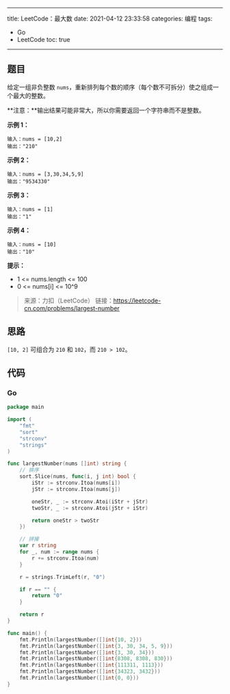 ----
title: LeetCode：最大数
date: 2021-04-12 23:33:58
categories: 编程
tags: 
- Go
- LeetCode
toc: true
----

## 题目

给定一组非负整数 `nums`，重新排列每个数的顺序（每个数不可拆分）使之组成一个最大的整数。

**注意：**输出结果可能非常大，所以你需要返回一个字符串而不是整数。

**示例 1：**

```
输入：nums = [10,2]
输出："210"
```

<!-- more -->

**示例 2：**

```
输入：nums = [3,30,34,5,9]
输出："9534330"
```

**示例 3：**

```
输入：nums = [1]
输出："1"
```

**示例 4：**

```
输入：nums = [10]
输出："10"
```

**提示：**

- 1 <= nums.length <= 100
- 0 <= nums[i] <= 10^9

> 来源：力扣（LeetCode）
> 链接：https://leetcode-cn.com/problems/largest-number

## 思路

`[10, 2]` 可组合为 `210` 和 `102`，而 `210 > 102`。

## 代码

### Go

```go
package main

import (
	"fmt"
	"sort"
	"strconv"
	"strings"
)

func largestNumber(nums []int) string {
	// 排序
	sort.Slice(nums, func(i, j int) bool {
		iStr := strconv.Itoa(nums[i])
		jStr := strconv.Itoa(nums[j])

		oneStr, _ := strconv.Atoi(iStr + jStr)
		twoStr, _ := strconv.Atoi(jStr + iStr)

		return oneStr > twoStr
	})

	// 拼接
	var r string
	for _, num := range nums {
		r += strconv.Itoa(num)
	}

	r = strings.TrimLeft(r, "0")

	if r == "" {
		return "0"
	}

	return r
}

func main() {
	fmt.Println(largestNumber([]int{10, 2}))
	fmt.Println(largestNumber([]int{3, 30, 34, 5, 9}))
	fmt.Println(largestNumber([]int{3, 30, 34}))
	fmt.Println(largestNumber([]int{8308, 8308, 830}))
	fmt.Println(largestNumber([]int{111311, 1113}))
	fmt.Println(largestNumber([]int{34323, 3432}))
	fmt.Println(largestNumber([]int{0, 0}))
}
```